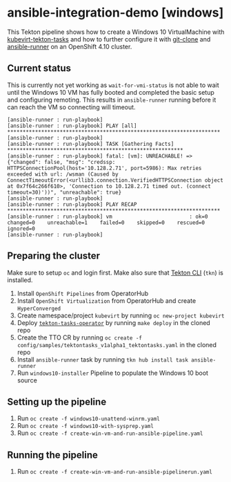 # ansible-integration-demo [windows]

This Tekton pipeline shows how to create a Windows 10 VirtualMachine with [kubevirt-tekton-tasks](https://github.com/kubevirt/kubevirt-tekton-tasks) and how to further configure it with [git-clone](https://hub.tekton.dev/tekton/task/git-clone) and [ansible-runner](https://hub.tekton.dev/tekton/task/ansible-runner) on an OpenShift 4.10 cluster.

## Current status

This is currently not yet working as `wait-for-vmi-status` is not able to wait until the Windows 10 VM has fully booted and completed the basic setup and configuring remoting. This results in `ansible-runner` running before it can reach the VM so connecting will timeout.

```
[ansible-runner : run-playbook]
[ansible-runner : run-playbook] PLAY [all] *********************************************************************
[ansible-runner : run-playbook]
[ansible-runner : run-playbook] TASK [Gathering Facts] *********************************************************
[ansible-runner : run-playbook] fatal: [vm]: UNREACHABLE! => {"changed": false, "msg": "credssp: HTTPSConnectionPool(host='10.128.2.71', port=5986): Max retries exceeded with url: /wsman (Caused by ConnectTimeoutError(<urllib3.connection.VerifiedHTTPSConnection object at 0x7f64c266f610>, 'Connection to 10.128.2.71 timed out. (connect timeout=30)'))", "unreachable": true}
[ansible-runner : run-playbook]
[ansible-runner : run-playbook] PLAY RECAP *********************************************************************
[ansible-runner : run-playbook] vm                         : ok=0    changed=0    unreachable=1    failed=0    skipped=0    rescued=0    ignored=0
[ansible-runner : run-playbook]
```

## Preparing the cluster

Make sure to setup `oc` and login first. Make also sure that [Tekton CLI](https://tekton.dev/docs/cli) (`tkn`) is installed.

1. Install `OpenShift Pipelines` from OperatorHub
2. Install `OpenShift Virtualization` from OperatorHub and create `HyperConverged`
3. Create namespace/project `kubevirt` by running `oc new-project kubevirt`
4. Deploy [`tekton-tasks-operator`](https://github.com/kubevirt/tekton-tasks-operator) by running `make deploy` in the cloned repo
5. Create the TTO CR by running `oc create -f config/samples/tektontasks_v1alpha1_tektontasks.yaml` in the cloned repo
6. Install `ansible-runner` task by running `tkn hub install task ansible-runner`
7. Run `windows10-installer` Pipeline to populate the Windows 10 boot source

## Setting up the pipeline

1. Run `oc create -f windows10-unattend-winrm.yaml`
2. Run `oc create -f windows10-with-sysprep.yaml`
3. Run `oc create -f create-win-vm-and-run-ansible-pipeline.yaml`

## Running the pipeline

1. Run `oc create -f create-win-vm-and-run-ansible-pipelinerun.yaml`
